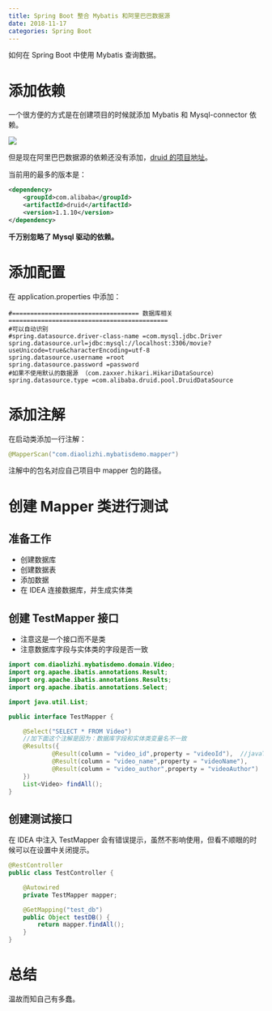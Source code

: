 ```yaml
---
title: Spring Boot 整合 Mybatis 和阿里巴巴数据源
date: 2018-11-17
categories: Spring Boot
---
```


如何在 Spring Boot 中使用 Mybatis 查询数据。
<!--more-->

# 添加依赖

一个很方便的方式是在创建项目的时候就添加 Mybatis 和 Mysql-connector 依赖。

![](https://md-img-1252869657.cos.ap-shanghai.myqcloud.com/hexo/%E5%88%9B%E5%BB%BA%20Spring%20Boot%20%E9%A1%B9%E7%9B%AE%E5%B9%B6%E6%B7%BB%E5%8A%A0%E4%BE%9D%E8%B5%96.png)

但是现在阿里巴巴数据源的依赖还没有添加，[druid 的项目地址](https://mvnrepository.com/artifact/com.alibaba/druid)。

当前用的最多的版本是：

```xml
<dependency>
    <groupId>com.alibaba</groupId>
    <artifactId>druid</artifactId>
    <version>1.1.10</version>
</dependency>
```

**千万别忽略了 Mysql 驱动的依赖。**



# 添加配置

在 application.properties 中添加：

```properties
#=================================== 数据库相关 ============================================
#可以自动识别
#spring.datasource.driver-class-name =com.mysql.jdbc.Driver
spring.datasource.url=jdbc:mysql://localhost:3306/movie?useUnicode=true&characterEncoding=utf-8
spring.datasource.username =root
spring.datasource.password =password
#如果不使用默认的数据源 （com.zaxxer.hikari.HikariDataSource）
spring.datasource.type =com.alibaba.druid.pool.DruidDataSource
```



# 添加注解

在启动类添加一行注解：

```java
@MapperScan("com.diaolizhi.mybatisdemo.mapper")
```

注解中的包名对应自己项目中 mapper 包的路径。



# 创建 Mapper 类进行测试



## 准备工作

- 创建数据库
- 创建数据表
- 添加数据
- 在 IDEA 连接数据库，并生成实体类



## 创建 TestMapper 接口

- 注意这是一个接口而不是类
- 注意数据库字段与实体类的字段是否一致

```java
import com.diaolizhi.mybatisdemo.domain.Video;
import org.apache.ibatis.annotations.Result;
import org.apache.ibatis.annotations.Results;
import org.apache.ibatis.annotations.Select;

import java.util.List;

public interface TestMapper {

    @Select("SELECT * FROM Video")
    //加下面这个注解是因为：数据库字段和实体类变量名不一致
    @Results({
            @Result(column = "video_id",property = "videoId"),  //javaType = java.util.Date.class
            @Result(column = "video_name",property = "videoName"),
            @Result(column = "video_author",property = "videoAuthor")
    })
    List<Video> findAll();
}
```



## 创建测试接口

在 IDEA 中注入 TestMapper 会有错误提示，虽然不影响使用，但看不顺眼的时候可以在设置中关闭提示。

```java
@RestController
public class TestController {

    @Autowired
    private TestMapper mapper;

    @GetMapping("test_db")
    public Object testDB() {
        return mapper.findAll();
    }
}
```



# 总结

温故而知自己有多蠢。